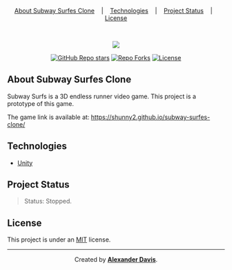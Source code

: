 <p align="center">
  <a href="#about-subway-surfes-clone">About Subway Surfes Clone</a>
  &nbsp;&nbsp;&nbsp;|&nbsp;&nbsp;&nbsp;
  <a href="#technologies">Technologies</a>
  &nbsp;&nbsp;&nbsp;|&nbsp;&nbsp;&nbsp;
  <a href="#project-status">Project Status</a>
  &nbsp;&nbsp;&nbsp;|&nbsp;&nbsp;&nbsp;
  <a href="#license">License</a>
</p>

</br>

<p align="center">
  <img src="https://user-images.githubusercontent.com/72872854/214906222-d14f1eb5-050e-48c5-b61c-b2ef82428c7d.png" />
</p>

<p align="center">
  <a href="https://img.shields.io/github/stars/shunny2/subway-surfes-clone"><img src="https://img.shields.io/github/stars/shunny2/subway-surfes-clone" alt="GitHub Repo stars" ></a>
  <a href="https://img.shields.io/github/forks/shunny2/subway-surfes-clone"><img src="https://img.shields.io/github/forks/shunny2/subway-surfes-clone" alt="Repo Forks"/></a>
  <a href="https://img.shields.io/github/license/shunny2/subway-surfes-clone"><img src="https://img.shields.io/github/license/shunny2/subway-surfes-clone" alt="License"/></a>
</p>

## About Subway Surfes Clone

Subway Surfs is a 3D endless runner video game. This project is a prototype of this game.


The game link is available at: https://shunny2.github.io/subway-surfes-clone/

## Technologies

- [Unity](https://unity.com/)

## Project Status

> Status: Stopped.

## License

This project is under an [MIT](https://opensource.org/licenses/MIT) license.

<hr></hr>

<p align="center">Created by <a href="https://github.com/shunny2"><b>Alexander Davis</b></a>.</p>
